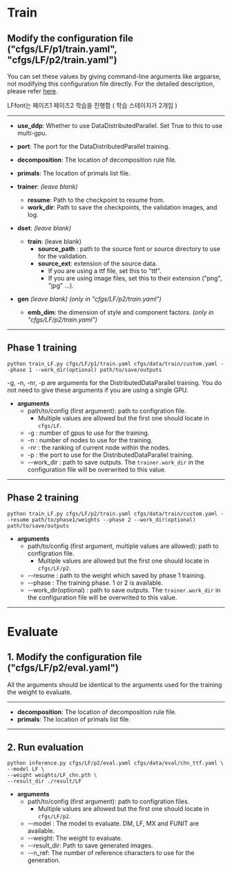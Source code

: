 # Train
## Modify the configuration file ("cfgs/LF/p1/train.yaml", "cfgs/LF/p2/train.yaml")

You can set these values by giving command-line arguments like argparse, not modifying this configuration file directly.
For the detailed description, please refer [here](https://github.com/khanrc/sconf#cli-modification).

LFfont는 페이즈1 페이즈2 학습을 진행함 ( 학습 스테이지가 2개임 )

---
- **use_ddp**:  Whether to use DataDistributedParallel. Set True to this to use multi-gpu.
- **port**: The port for the DataDistributedParallel training.

- **decomposition**: The location of decomposition rule file.
- **primals**: The location of primals list file.

- **trainer**: _(leave blank)_
  - **resume**: Path to the checkpoint to resume from.
  - **work_dir**: Path to save the checkpoints, the validation images, and log.
  
- **dset**: _(leave blank)_
  - **train**: (leave blank)
    - **source_path** : path to the source font or source directory to use for the validation.
    - **source_ext**: extension of the source data. 
        - If you are using a ttf file, set this to "ttf".
        - If you are using image files, set this to their extension ("png", "jpg" ...).
    
- **gen** _(leave blank)_ _(only in "cfgs/LF/p2/train.yaml")_
  - **emb_dim**: the dimension of style and component factors. _(only in "cfgs/LF/p2/train.yaml")_

---

## Phase 1 training

```
python train_LF.py cfgs/LF/p1/train.yaml cfgs/data/train/custom.yaml --phase 1 --work_dir(optional) path/to/save/outputs
```
-g, -n, -nr, -p are arguments for the DistributedDataParallel training.
You do not need to give these arguments if you are using a single GPU.

* **arguments**
  * path/to/config (first argument): path to configration file.
    * Multiple values are allowed but the first one should locate in `cfgs/LF`.
  * \-g : number of gpus to use for the training.
  * \-n : number of nodes to use for the training.
  * \-nr : the ranking of current node within the nodes.
  * \-p : the port to use for the DistributedDataParallel training.
  * \-\-work_dir : path to save outputs. The `trainer.work_dir` in the configuration file will be overwrited to this value.
  

---
## Phase 2 training

```
python train_LF.py cfgs/LF/p2/train.yaml cfgs/data/train/custom.yaml --resume path/to/phase1/weights --phase 2 --work_dir(optional) path/to/save/outputs
```
* **arguments**
  * path/to/config (first argument, multiple values are allowed): path to configration file.
    * Multiple values are allowed but the first one should locate in `cfgs/LF/p2`.
  * \-\-resume : path to the weight which saved by phase 1 training.
  * \-\-phase : The training phase. 1 or 2 is available.
  * \-\-work_dir(optional) : path to save outputs. The `trainer.work_dir` in the configuration file will be overwrited to this value.

---

# Evaluate
## 1. Modify the configuration file ("cfgs/LF/p2/eval.yaml")

All the arguments should be identical to the arguments used for the training the weight to evaluate.

---
- **decomposition**: The location of decomposition rule file.
- **primals**: The location of primals list file.
---

## 2. Run evaluation

```
python inference.py cfgs/LF/p2/eval.yaml cfgs/data/eval/chn_ttf.yaml \
--model LF \
--weight weights/LF_chn.pth \
--result_dir ./result/LF
```
* **arguments**
  * path/to/config (first argument): path to configration files.
    * Multiple values are allowed but the first one should locate in `cfgs/LF/p2`.
  * \-\-model : The model to evaluate. DM, LF, MX and FUNIT are available.
  * \-\-weight: The weight to evaluate.
  * \-\-result_dir: Path to save generated images.
  * \-\-n_ref: The number of reference characters to use for the generation.
